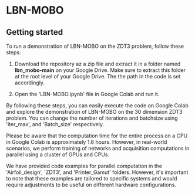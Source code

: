 # LBN-MOBO



## Getting started

To run a demonstration of LBN-MOBO on the ZDT3 problem, follow these steps:

1. Download the repository az a zip file and extract it in a folder named  **lbn_mobo-main**  on your Google Drive. Make sure to extract this folder at the root level of your Google Drive. The the path in the code is set accordingly.

2. Open the 'LBN-MOBO.ipynb' file in Google Colab and run it.

By following these steps, you can easily execute the code on Google Colab and explore the demonstration of LBN-MOBO on the 30 dimension ZDT3 problem. You can change the number of iterations and batchsize using 'iter_max', and 'Batch_size' respectively.

Please be aware that the computation time for the entire process on a CPU in Google Colab is approximately 1.6 hours. However, in real-world scenarios, we perform training of networks and acquisition computations in parallel using a cluster of GPUs and CPUs. 

We have provided code examples for parallel computation in the 'Airfoil_design', 'ZDT3', and 'Printer_Gamut' folders. However, it's important to note that these examples are tailored to specific systems and would require adjustments to be useful on different hardware configurations.
